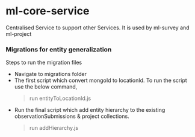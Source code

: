 # ml-core-service
Centralised Service to support other Services.
It is used by ml-survey and ml-project

### Migrations for entity generalization
Steps to run the migration files
-  Navigate to migrations folder
-  The first script which convert mongoId to locationId. To run the script use the below command,
    > run entityToLocationId.js
- Run the final script which add entity hierarchy to the existing observationSubmissions & project collections.
    >  run addHierarchy.js

